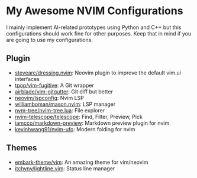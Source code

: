 # My Awesome NVIM Configurations
I mainly implement AI-related prototypes using Python and C++ but this configurations should work fine for other purposes. Keep that in mind if you are going to use my configurations.
## Plugin
- [stevearc/dressing.nvim](https://github.com/stevearc/dressing.nvim): Neovim plugin to improve the default vim.ui interfaces
- [tpop/vim-fugitive](https://github.com/tpope/vim-fugitive): A Git wrapper
- [airblade/vim-gitgutter](https://github.com/airblade/vim-gitgutter): Git diff but better
- [neovim/lspconfig](https://github.com/neovim/nvim-lspconfig): Nvim LSP
- [williamboman/mason.nvim](https://github.com/williamboman/mason.nvim): LSP manager
- [nvm-tree/nvim-tree.lua](https://github.com/nvim-tree/nvim-tree.lua): File explorer
- [nvim-telescope/telescope](https://github.com/nvim-telescope/telescope.nvim): Find, Filter, Preview, Pick
- [iamcco/markdown-preview](https://github.com/iamcco/markdown-preview.nvim): Markdown preview plugin for nvim
- [kevinhwang91/nvim-ufo](https://github.com/kevinhwang91/nvim-ufo): Modern folding for nvim

## Themes
- [embark-theme/vim](https://github.com/embark-theme/vim): An amazing theme for vim/neovim
- [itchyny/lightline.vim](https://github.com/itchyny/lightline.vim): Status line manager
